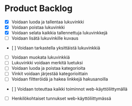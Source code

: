 # Product Backlog

- [x] Voidaan luoda ja tallentaa lukuvinkki
- [x] Voidaan poistaa lukuvinkki
- [x] Voidaan selata kaikkia tallennettuja lukuvinkkejä
- [ ] Voidaan lisätä lukuvinkille kuvaus
- [ ] Voidaan tarkastella yksittäistä lukuvinkkiä
- [ ] Voidaan muokata lukuvinkkiä
- [ ] Lukuvinkki voidaan merkitä luetuksi
- [ ] Voidaan luoda ja poistaa kategorioita
- [ ] Vinkit voidaan järjestää kategorioittain
- [ ] Voidaan filtteröidä ja hakea linkkejä hakusanoilla
- [ ] Voidaan toteuttaa kaikki toiminnot web-käyttöliittymällä
- [ ] Henkilökohtaiset tunnukset web-käyttöliittymässä
